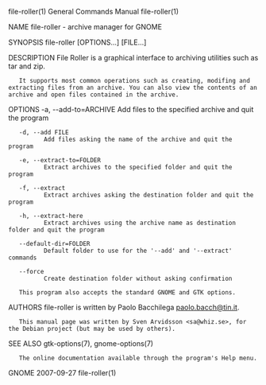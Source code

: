 file-roller(1)                                                                                                                                  General Commands Manual                                                                                                                                  file-roller(1)

NAME
       file-roller - archive manager for GNOME

SYNOPSIS
       file-roller [OPTIONS...]  [FILE...]

DESCRIPTION
       File Roller is a graphical interface to archiving utilities such as tar and zip.

       It supports most common operations such as creating, modifing and extracting files from an archive. You can also view the contents of an archive and open files contained in the archive.

OPTIONS
       -a, --add-to=ARCHIVE
              Add files to the specified archive and quit the program

       -d, --add FILE
              Add files asking the name of the archive and quit the program

       -e, --extract-to=FOLDER
              Extract archives to the specified folder and quit the program

       -f, --extract
              Extract archives asking the destination folder and quit the program

       -h, --extract-here
              Extract archives using the archive name as destination folder and quit the program

       --default-dir=FOLDER
              Default folder to use for the '--add' and '--extract' commands

       --force
              Create destination folder without asking confirmation

       This program also accepts the standard GNOME and GTK options.

AUTHORS
       file-roller is written by Paolo Bacchilega <paolo.bacch@tin.it>.

       This manual page was written by Sven Arvidsson <sa@whiz.se>, for the Debian project (but may be used by others).

SEE ALSO
       gtk-options(7), gnome-options(7)

       The online documentation available through the program's Help menu.

GNOME                                                                                                                                                  2007-09-27                                                                                                                                        file-roller(1)
